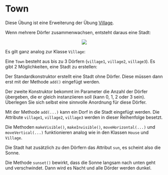 # Town #

Diese Übung ist eine Erweiterung der Übung [Village](uebung_assoziation_village.md).

Wenn mehrere Dörfer zusammenwachsen, entsteht daraus eine Stadt:

<p align='center'>
<img src='http://pr-gse.googlecode.com/svn/wiki/uebungen/uml/town.jpg' />
</p>


Es gilt ganz analog zur Klasse `Village`:


Eine `Town` besteht aus bis zu 3 Dörfern (`village1`, `village2`, `village3`). Es gibt 2 Möglichkeiten, eine Stadt zu erstellen:

Der Standardkonstruktor erstellt eine Stadt ohne Dörfer. Diese müssen dann erst mit der Methode `add()` eingefügt werden.

Der zweite Konstruktor bekommt im Parameter die Anzahl der Dörfer übergeben, die er gleich instanziieren soll (kann 0, 1, 2 oder 3 sein). Überlegen Sie sich selbst eine sinnvolle Anordnung für diese Dörfer.

Mit der Methode `add(...)` kann ein Dorf in die Stadt eingefügt werden. Die Attribute `village1`, `village2`, `village3` werden in dieser Reihenfolge besetzt.

Die Methoden `makeVisible()`, `makeInvisible()`, `moveHorizontal(...)` und `moveVertical(...)` funktionieren analog wie in den Klassen `House` und `Village`.

Die Stadt hat zusätzlich zu den Dörfern das Attribut `sun`, es scheint also die Sonne.

Die Methode `sunset()` bewirkt, dass die Sonne langsam nach unten geht und verschwindet. Dann wird es Nacht und alle Dörder werden dunkel.
